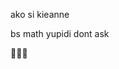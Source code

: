ako si kieanne

bs math yupidi dont ask

🥚🥚🥚

<!---
yzah-deloso14/yzah-deloso14 is a ✨ special ✨ repository because its `README.md` (this file) appears on your GitHub profile.
You can click the Preview link to take a look at your changes.
--->
